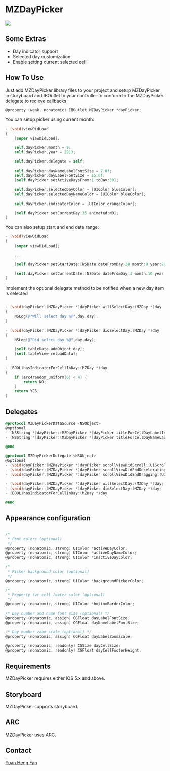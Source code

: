 MZDayPicker
===========

[![](https://raw.github.com/fanyuanheng/MZDayPicker/master/Screens/screen1.png)](https://raw.github.com/fanyuanheng/MZDayPicker/master/Screens/screen1.png)


## Some Extras
* Day indicator support
* Selected day customization
* Enable setting current selected cell

## How To Use

Just add MZDayPicker library files to your project and setup MZDayPicker in storyboard and IBOutlet to your controller to conform to the MZDayPicker delegate to recieve callbacks

``` objective-c
@property (weak, nonatomic) IBOutlet MZDayPicker *dayPicker;
```

You can setup picker using current month:

``` objective-c
- (void)viewDidLoad
{
    [super viewDidLoad];

	self.dayPicker.month = 9;
    self.dayPicker.year = 2013;

    self.dayPicker.delegate = self;
    
    self.dayPicker.dayNameLabelFontSize = 7.0f;
    self.dayPicker.dayLabelFontSize = 15.0f;
    [self.dayPicker setActiveDaysFrom:1 toDay:30];
    
    self.dayPicker.selectedDayColor = [UIColor blueColor];
    self.dayPicker.selectedDayNameColor = [UIColor blueColor];
    
    self.dayPicker.indicatorColor = [UIColor orangeColor];

    [self.dayPicker setCurrentDay:15 animated:NO];
}
```
You can also setup start and end date range:

``` objective-c
- (void)viewDidLoad
{
    [super viewDidLoad];

    ...

    [self.dayPicker setStartDate:[NSDate dateFromDay:28 month:9 year:2013] endDate:[NSDate dateFromDay:5 month:10 year:2013]];
    
    [self.dayPicker setCurrentDate:[NSDate dateFromDay:3 month:10 year:2013] animated:NO];
}
```

Implement the optional delegate method to be notified when a new day item is selected

``` objective-c

- (void)dayPicker:(MZDayPicker *)dayPicker willSelectDay:(MZDay *)day
{
    NSLog(@"Will select day %@",day.day);
}

- (void)dayPicker:(MZDayPicker *)dayPicker didSelectDay:(MZDay *)day
{
    NSLog(@"Did select day %@",day.day);
    
    [self.tableData addObject:day];
    [self.tableView reloadData];
}

- (BOOL)hasIndicatorForCellInDay:(MZDay *)day
{
    if (arc4random_uniform(6) < 4) {
        return NO;
    }
    return YES;
}

```

## Delegates

``` objective-c
@protocol MZDayPickerDataSource <NSObject>
@optional
- (NSString *)dayPicker:(MZDayPicker *)dayPicker titleForCellDayLabelInDay:(MZDay *)day;
- (NSString *)dayPicker:(MZDayPicker *)dayPicker titleForCellDayNameLabelInDay:(MZDay *)day;

@end

@protocol MZDayPickerDelegate <NSObject>
@optional
- (void)dayPicker:(MZDayPicker *)dayPicker scrollViewDidScroll:(UIScrollView *)scrollView;
- (void)dayPicker:(MZDayPicker *)dayPicker scrollViewDidEndDecelerating:(UIScrollView *)scrollView;
- (void)dayPicker:(MZDayPicker *)dayPicker scrollViewDidEndDragging:(UIScrollView *)scrollView;

- (void)dayPicker:(MZDayPicker *)dayPicker willSelectDay:(MZDay *)day;
- (void)dayPicker:(MZDayPicker *)dayPicker didSelectDay:(MZDay *)day;
- (BOOL)hasIndicatorForCellInDay:(MZDay *)day

@end
```

## Appearance configuration

``` objective-c

/* 
 * Font colors (optional)
 */
@property (nonatomic, strong) UIColor *activeDayColor;
@property (nonatomic, strong) UIColor *activeDayNameColor;
@property (nonatomic, strong) UIColor *inactiveDayColor;

/*
 * Picker background color (optional)
 */
@property (nonatomic, strong) UIColor *backgroundPickerColor;

/*
 * Property for cell footer color (optional)
 */
@property (nonatomic, strong) UIColor *bottomBorderColor;

/* Day number and name font size (optional) */
@property (nonatomic, assign) CGFloat dayLabelFontSize;
@property (nonatomic, assign) CGFloat dayNameLabelFontSize;

/* Day number zoom scale (optional) */
@property (nonatomic, assign) CGFloat dayLabelZoomScale;

@property (nonatomic, readonly) CGSize dayCellSize;
@property (nonatomic, readonly) CGFloat dayCellFooterHeight;

```

## Requirements

MZDayPicker requires either iOS 5.x and above.

## Storyboard

MZDayPicker supports storyboard.

## ARC

MZDayPicker uses ARC.

## Contact

[Yuan Heng Fan](http://github.com/fanyuanheng) 

